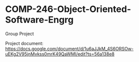 # COMP-246-Object-Oriented-Software-Engrg
Group Project

Project document: https://docs.google.com/document/d/1u6aJJkM_4S6ORSOw-uEKg2V95jnMvkss0mrK49QaWMI/edit?ts=56a138e8